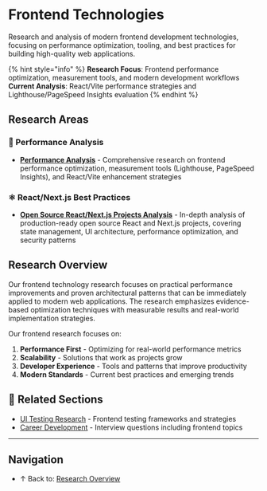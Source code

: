 # Frontend Technologies

Research and analysis of modern frontend development technologies, focusing on performance optimization, tooling, and best practices for building high-quality web applications.

{% hint style="info" %}
**Research Focus**: Frontend performance optimization, measurement tools, and modern development workflows
**Current Analysis**: React/Vite performance strategies and Lighthouse/PageSpeed Insights evaluation
{% endhint %}

## Research Areas

### 🚀 Performance Analysis
- **[Performance Analysis](performance-analysis/README.md)** - Comprehensive research on frontend performance optimization, measurement tools (Lighthouse, PageSpeed Insights), and React/Vite enhancement strategies

### ⚛️ React/Next.js Best Practices
- **[Open Source React/Next.js Projects Analysis](open-source-react-nextjs-projects/README.md)** - In-depth analysis of production-ready open source React and Next.js projects, covering state management, UI architecture, performance optimization, and security patterns

## Research Overview

Our frontend technology research focuses on practical performance improvements and proven architectural patterns that can be immediately applied to modern web applications. The research emphasizes evidence-based optimization techniques with measurable results and real-world implementation strategies.

Our frontend research focuses on:

1. **Performance First** - Optimizing for real-world performance metrics
2. **Scalability** - Solutions that work as projects grow
3. **Developer Experience** - Tools and patterns that improve productivity
4. **Modern Standards** - Current best practices and emerging trends

## 🔗 Related Sections

- [UI Testing Research](../ui-testing/README.md) - Frontend testing frameworks and strategies
- [Career Development](../career/README.md) - Interview questions including frontend topics

---

## Navigation

- ↑ Back to: [Research Overview](../README.md)

